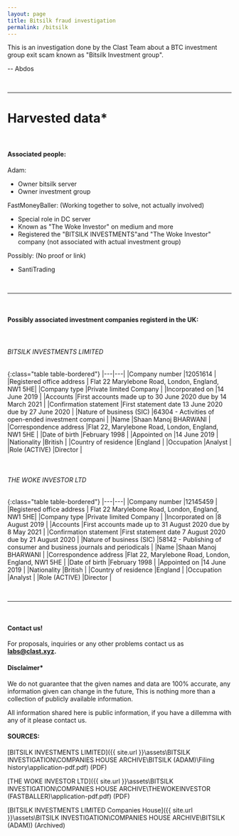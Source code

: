 ```yaml
---
layout: page
title: Bitsilk fraud investigation
permalink: /bitsilk
---
```


This is an investigation done by the Clast Team about a BTC investment group exit scam known as "Bitsilk Investment group".

-- Abdos

&nbsp;

***

# Harvested data*

&nbsp;

#### Associated people:

Adam: 
 - Owner bitsilk server
 - Owner investment group

FastMoneyBaller:
(Working together to solve, not actually involved)
 - Special role in DC server
 - Known as "The Woke Investor" on medium and more
 - Registered the "BITSILK INVESTMENTS"and "The Woke Investor" company (not associated with actual investment group)


Possibly:
(No proof or link)
 - SantiTrading



&nbsp;

***
&nbsp;

#### Possibly associated investment companies registerd in the UK:
&nbsp;

###### BITSILK INVESTMENTS LIMITED

{:class="table table-bordered"}
|---|---|
|Company number                     |12051614   |
|Registered office address          | Flat 22 Marylebone Road, London, England, NW1 5HE|
|Company type                       |Private limited Company   |
|Incorporated on                    |14 June 2019    |
|Accounts                           |First accounts made up to 30 June 2020 due by 14 March 2021   |
|Confirmation statement             |First statement date 13 June 2020 due by 27 June 2020   |
|Nature of business (SIC)           |64304 - Activities of open-ended investment compani   |
|Name                               |Shaan Manoj BHARWANI       |
|Correspondence address             |Flat 22, Marylebone Road, London, England, NW1 5HE   |
|Date of birth                      |February 1998     |
|Appointed on                       |14 June 2019 |
|Nationality                        |British   |
|Country of residence               |England |
|Occupation                         |Analyst   |
|Role (ACTIVE)                      |Director   |

&nbsp;

###### THE WOKE INVESTOR LTD

{:class="table table-bordered"}
|---|---|
|Company number                     |12145459   |
|Registered office address          | Flat 22 Marylebone Road, London, England, NW1 5HE|
|Company type                       |Private limited Company   |
|Incorporated on                    |8 August 2019    |
|Accounts                           |First accounts made up to 31 August 2020 due by 8 May 2021   |
|Confirmation statement             |First statement date 7 August 2020 due by 21 August 2020   |
|Nature of business (SIC)           |58142 - Publishing of consumer and business journals and periodicals   |
|Name                               |Shaan Manoj BHARWANI       |
|Correspondence address             |Flat 22, Marylebone Road, London, England, NW1 5HE   |
|Date of birth                      |February 1998     |
|Appointed on                       |14 June 2019 |
|Nationality                        |British   |
|Country of residence               |England |
|Occupation                         |Analyst   |
|Role (ACTIVE)                      |Director   |

&nbsp;

***
&nbsp;

#### Contact us!

For proposals, inquiries or any other problems contact us as **labs@clast.xyz.**

#### Disclaimer*

We do not guarantee that the given names and data are 100% accurate, any information given can change in the future, This is nothing more than a collection of publicly available information.
&nbsp;

All information shared here is public information, if you have a dillemma with any of it please contact us.

#### SOURCES:

[BITSILK INVESTMENTS LIMITED]({{ site.url }}\assets\BITSILK INVESTIGATION\COMPANIES HOUSE ARCHIVE\BITSILK (ADAM)\Filing history\application-pdf.pdf) (PDF)
&nbsp;

[THE WOKE INVESTOR LTD]({{ site.url }}\assets\BITSILK INVESTIGATION\COMPANIES HOUSE ARCHIVE\THEWOKEINVESTOR (FASTBALLER)\application-pdf.pdf) (PDF)
&nbsp;

[BITSILK INVESTMENTS LIMITED Companies House]({{ site.url }}\assets\BITSILK INVESTIGATION\COMPANIES HOUSE ARCHIVE\BITSILK (ADAM)) (Archived)